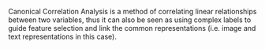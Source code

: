 Canonical Correlation Analysis is a method of correlating linear relationships between two variables, thus it can also be seen as using complex labels to guide feature selection and link the common representations (i.e. image and text representations in this case).


